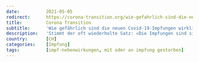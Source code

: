 ```yaml
---
date:          2021-05-05
redirect:      https://corona-transition.org/wie-gefahrlich-sind-die-neuen-covid-19-impfungen-wirklich
title:         Corona Transition
subtitle:      'Wie gefährlich sind die neuen Covid-19-Impfungen wirklich?'
description:   'Stimmt der oft wiederholte Satz: «Die Impfungen sind sicher»? Zweifel sind angebracht. So wurden die offiziellen Empfehlungen zum (...)'
country:       [CH]
categories:    [Impfung]
tags:          [impf-nebenwirkungen, mit oder an impfung gestorben]
---
```

